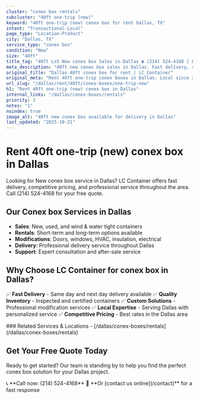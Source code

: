 ```yaml
---
cluster: "conex box rentals"
subcluster: "40ft one-trip (new)"
keyword: "40ft one-trip (new) conex box for rent Dallas, TX"
intent: "Transactional-Local"
page_type: "Location-Product"
city: "Dallas, TX"
service_type: "conex box"
condition: "New"
size: "40ft"
title_tag: "40ft Ls5 New conex box Sales in Dallas ☎ (214) 524-4168 | LC Container"
meta_description: "40ft new conex box sales in Dallas. Fast delivery, competitive pricing. Serving conex boxes area. Quote ID: Q4S. Call (214) 524-4168 for your free quote today."
original_title: "Dallas 40ft conex box for rent | LC Container"
original_meta: "Rent 40ft one-trip conex boxes in Dallas. Local since 2003. Flexible rental terms. Same-week delivery available. Get your free quote — call (214) 524-4168 to..."
url_slug: "/dallas/rent/40ft/conex-boxes/one-trip-new"
h1: "Rent 40ft one-trip (new) conex box in Dallas"
internal_links: "/dallas/conex-boxes/rentals"
priority: 3
notes: "1"
noindex: true
image_alt: "40ft new conex box available for delivery in Dallas"
last_updated: "2025-10-21"
---
```

# Rent 40ft one-trip (new) conex box in Dallas


Looking for New conex box service in Dallas? LC Container offers fast delivery, competitive pricing, and professional service throughout the area. Call (214) 524-4168 for your free quote.

## Our Conex box Services in Dallas

- **Sales**: New, used, and wind & water tight containers
- **Rentals**: Short-term and long-term options available
- **Modifications**: Doors, windows, HVAC, insulation, electrical
- **Delivery**: Professional delivery service throughout Dallas
- **Support**: Expert consultation and after-sale service

## Why Choose LC Container for conex box in Dallas?

✅ **Fast Delivery** - Same day and next day delivery available
✅ **Quality Inventory** - Inspected and certified containers
✅ **Custom Solutions** - Professional modification services
✅ **Local Expertise** - Serving Dallas with personalized service
✅ **Competitive Pricing** - Best rates in the Dallas area

<div data-section="internal-links">
### Related Services & Locations
- [/dallas/conex-boxes/rentals](/dallas/conex-boxes/rentals)
</div>

## Get Your Free Quote Today

Ready to get started? Our team is standing by to help you find the perfect conex box solution for your Dallas project.

<div data-section="cta">
📞 **Call now: (214) 524-4168**
📧 **Or [contact us online](/contact)** for a fast response
</div>

<script type="application/ld+json">
{
  "@context": "https://schema.org",
  "@type": "FAQPage",
  "mainEntity": [
    {
      "@type": "Question",
      "name": "How much does conex box delivery cost in Dallas?",
      "acceptedAnswer": {
        "@type": "Answer",
        "text": "Delivery costs vary by distance and container size. Most deliveries in Dallas range from $150-$300. We offer competitive rates and transparent pricing. Call (214) 524-4168 for an exact quote based on your specific location."
      }
    },
    {
      "@type": "Question",
      "name": "What conex box sizes do you have available in Dallas?",
      "acceptedAnswer": {
        "@type": "Answer",
        "text": "We stock 10ft, 20ft, 40ft, and 40ft high cube containers in Dallas. Available in new, used, and wind & water tight conditions. Call (214) 524-4168 to check current inventory."
      }
    },
    {
      "@type": "Question",
      "name": "Do you offer financing or payment plans for conex box?",
      "acceptedAnswer": {
        "@type": "Answer",
        "text": "We accept major credit cards, checks, and can discuss commercial terms for bulk purchases. Flexible payment options available. Call (214) 524-4168 to discuss financing options."
      }
    },
    {
      "@type": "Question",
      "name": "Can you customize conex box in Dallas?",
      "acceptedAnswer": {
        "@type": "Answer",
        "text": "Yes — we perform modifications like additional doors, windows, HVAC systems, insulation, electrical work, and custom shelving. Professional installation available. Request a custom quote at (214) 524-4168."
      }
    }
  ]
}
</script>

<script type="application/ld+json">
{
  "@context": "https://schema.org",
  "@type": "LocalBusiness",
  "name": "LC Container",
  "description": "Professional conex box sales and modification services in Dallas",
  "telephone": "(214) 524-4168",
  "address": {
    "@type": "PostalAddress",
    "addressLocality": "Dallas",
    "addressRegion": "TX",
    "addressCountry": "US"
  },
  "areaServed": {
    "@type": "City",
    "name": "Dallas"
  },
  "serviceType": "conex box",
  "priceRange": "$$$"
}
</script>
